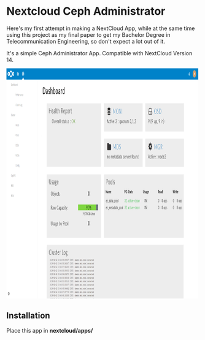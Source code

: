 # Nextcloud Ceph Administrator

Here's my first attempt in making a NextCloud App, while at the same time using this project as my final paper to get my Bachelor Degree in Telecommunication Engineering, so don't expect a lot out of it. 

It's a simple Ceph Administrator App. Compatible with NextCloud Version 14.

<img src="mockup/dashboard.png" style="width:500px;height:600px;"> 

## Installation
Place this app in **nextcloud/apps/**

